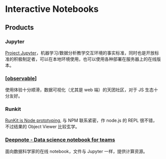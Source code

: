 Interactive Notebooks
===

## Products

### Jupyter

[Project Jupyter](https://jupyter.org/)，机器学习/数据分析教学交互环境的事实标准，同时也是开放标准的积极制定者，可以在本地环境使用，也可以使用各种部署在服务器上的在线版本。

### [[observable]]

使用体验十分顺滑，数据可视化（尤其是 web 端）的天团社区，对于 JS 生态十分友好。

### Runkit

[RunKit is Node prototyping](https://runkit.com/home), 与 NPM 联系紧密，作 node.js 的 REPL 很不错，不过结果的 Object Viewer 比较玄学。

### [Deepnote - Data science notebook for teams](https://deepnote.com/)

面向数据科学家的在线 notebook，文件与 Jupyter 一样，提供计算资源。



[//begin]: # "Autogenerated link references for markdown compatibility"
[observable]: ../products/observable "Observable"
[//end]: # "Autogenerated link references"